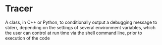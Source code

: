 # Tracer
A class, in C++ or Python, to conditionally output a debugging message to stderr, depending on the settings of several environment variables, which the user can control at run time via the shell command line, prior to execution of the code
